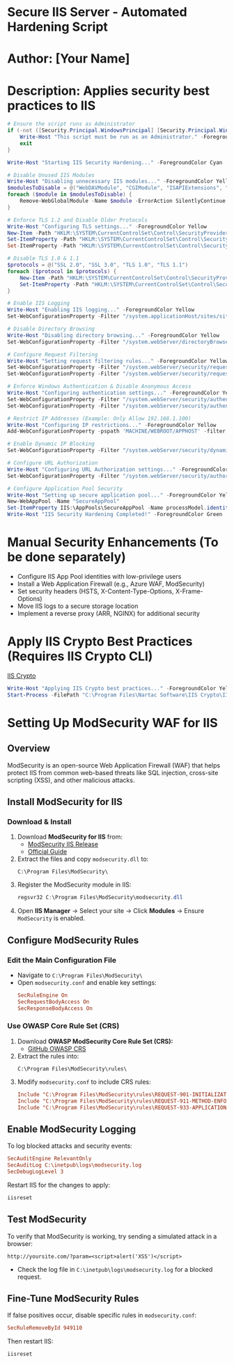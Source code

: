 # Secure IIS Server - Automated Hardening Script
# Author: [Your Name]
# Description: Applies security best practices to IIS

```Powershell
# Ensure the script runs as Administrator
if (-not ([Security.Principal.WindowsPrincipal] [Security.Principal.WindowsIdentity]::GetCurrent()).IsInRole([Security.Principal.WindowsBuiltInRole] "Administrator")) {
    Write-Host "This script must be run as an Administrator." -ForegroundColor Red
    exit
}

Write-Host "Starting IIS Security Hardening..." -ForegroundColor Cyan

# Disable Unused IIS Modules
Write-Host "Disabling unnecessary IIS modules..." -ForegroundColor Yellow
$modulesToDisable = @("WebDAVModule", "CGIModule", "ISAPIExtensions", "ISAPIFilter")
foreach ($module in $modulesToDisable) {
    Remove-WebGlobalModule -Name $module -ErrorAction SilentlyContinue
}

# Enforce TLS 1.2 and Disable Older Protocols
Write-Host "Configuring TLS settings..." -ForegroundColor Yellow
New-Item -Path "HKLM:\SYSTEM\CurrentControlSet\Control\SecurityProviders\SCHANNEL\Protocols\TLS 1.2\Server" -Force | Out-Null
Set-ItemProperty -Path "HKLM:\SYSTEM\CurrentControlSet\Control\SecurityProviders\SCHANNEL\Protocols\TLS 1.2\Server" -Name "Enabled" -Value 1
Set-ItemProperty -Path "HKLM:\SYSTEM\CurrentControlSet\Control\SecurityProviders\SCHANNEL\Protocols\TLS 1.2\Server" -Name "DisabledByDefault" -Value 0

# Disable TLS 1.0 & 1.1
$protocols = @("SSL 2.0", "SSL 3.0", "TLS 1.0", "TLS 1.1")
foreach ($protocol in $protocols) {
    New-Item -Path "HKLM:\SYSTEM\CurrentControlSet\Control\SecurityProviders\SCHANNEL\Protocols\$protocol\Server" -Force | Out-Null
    Set-ItemProperty -Path "HKLM:\SYSTEM\CurrentControlSet\Control\SecurityProviders\SCHANNEL\Protocols\$protocol\Server" -Name "Enabled" -Value 0
}

# Enable IIS Logging
Write-Host "Enabling IIS logging..." -ForegroundColor Yellow
Set-WebConfigurationProperty -Filter "/system.applicationHost/sites/siteDefaults/logFile" -Name "enabled" -Value "True"

# Disable Directory Browsing
Write-Host "Disabling directory browsing..." -ForegroundColor Yellow
Set-WebConfigurationProperty -Filter "/system.webServer/directoryBrowse" -Name "enabled" -Value "False"

# Configure Request Filtering
Write-Host "Setting request filtering rules..." -ForegroundColor Yellow
Set-WebConfigurationProperty -Filter "/system.webServer/security/requestFiltering" -Name "allowDoubleEscaping" -Value "False"
Set-WebConfigurationProperty -Filter "/system.webServer/security/requestFiltering/requestLimits" -Name "maxAllowedContentLength" -Value 10485760

# Enforce Windows Authentication & Disable Anonymous Access
Write-Host "Configuring authentication settings..." -ForegroundColor Yellow
Set-WebConfigurationProperty -Filter "/system.webServer/security/authentication/anonymousAuthentication" -Name "enabled" -Value "False"
Set-WebConfigurationProperty -Filter "/system.webServer/security/authentication/windowsAuthentication" -Name "enabled" -Value "True"

# Restrict IP Addresses (Example: Only Allow 192.168.1.100)
Write-Host "Configuring IP restrictions..." -ForegroundColor Yellow
Add-WebConfigurationProperty -pspath 'MACHINE/WEBROOT/APPHOST' -filter "system.webServer/security/ipSecurity" -name "." -value @{allowed="False";ipAddress="192.168.1.100"}

# Enable Dynamic IP Blocking
Set-WebConfigurationProperty -Filter "/system.webServer/security/dynamicIpSecurity" -Name "denyByConcurrentRequests" -Value "True"

# Configure URL Authorization
Write-Host "Configuring URL Authorization settings..." -ForegroundColor Yellow
Set-WebConfigurationProperty -Filter "/system.webServer/security/authorization" -Name "OverrideModeDefault" -Value "Deny"

# Configure Application Pool Security
Write-Host "Setting up secure application pool..." -ForegroundColor Yellow
New-WebAppPool -Name "SecureAppPool"
Set-ItemProperty IIS:\AppPools\SecureAppPool -Name processModel.identityType -Value SpecificUser
Write-Host "IIS Security Hardening Completed!" -ForegroundColor Green
```

# Manual Security Enhancements (To be done separately)
* Configure IIS App Pool identities with low-privilege users
* Install a Web Application Firewall (e.g., Azure WAF, ModSecurity)
* Set security headers (HSTS, X-Content-Type-Options, X-Frame-Options)
* Move IIS logs to a secure storage location
* Implement a reverse proxy (ARR, NGINX) for additional security

# Apply IIS Crypto Best Practices (Requires IIS Crypto CLI)
[IIS Crypto](https://www.nartac.com/Products/IISCrypto/Download)
```Powershell
Write-Host "Applying IIS Crypto best practices..." -ForegroundColor Yellow
Start-Process -FilePath "C:\Program Files\Nartac Software\IIS Crypto\IISCryptoCLI.exe" -ArgumentList " /template best /reboot" -Wait
```

# Setting Up ModSecurity WAF for IIS
## Overview
ModSecurity is an open-source Web Application Firewall (WAF) that helps protect IIS from common web-based threats like SQL injection, cross-site scripting (XSS), and other malicious attacks.

## Install ModSecurity for IIS
### Download & Install
1. Download **ModSecurity for IIS** from:
   - [ModSecurity IIS Release](https://github.com/SpiderLabs/ModSecurity/releases)
   - [Official Guide](https://www.trustwave.com/en-us/resources/library/documents/modsecurity-iis-installation-guide/)
2. Extract the files and copy `modsecurity.dll` to:
   ```text
   C:\Program Files\ModSecurity\
   ```
3. Register the ModSecurity module in IIS:
   ```powershell
   regsvr32 C:\Program Files\ModSecurity\modsecurity.dll
   ```
4. Open **IIS Manager** → Select your site → Click **Modules** → Ensure `ModSecurity` is enabled.

## Configure ModSecurity Rules
### Edit the Main Configuration File
- Navigate to `C:\Program Files\ModSecurity\`
- Open `modsecurity.conf` and enable key settings:
  ```ini
  SecRuleEngine On
  SecRequestBodyAccess On
  SecResponseBodyAccess On
  ```

### Use OWASP Core Rule Set (CRS)
1. Download **OWASP ModSecurity Core Rule Set (CRS):**  
   - [GitHub OWASP CRS](https://github.com/coreruleset/coreruleset)
2. Extract the rules into:
   ```text
   C:\Program Files\ModSecurity\rules\
   ```
3. Modify `modsecurity.conf` to include CRS rules:
   ```ini
   Include "C:\Program Files\ModSecurity\rules\REQUEST-901-INITIALIZATION.conf"
   Include "C:\Program Files\ModSecurity\rules\REQUEST-911-METHOD-ENFORCEMENT.conf"
   Include "C:\Program Files\ModSecurity\rules\REQUEST-933-APPLICATION-ATTACK-PHP.conf"
   ```
## Enable ModSecurity Logging
To log blocked attacks and security events:
```ini
SecAuditEngine RelevantOnly
SecAuditLog C:\inetpub\logs\modsecurity.log
SecDebugLogLevel 3
```
Restart IIS for the changes to apply:
```powershell
iisreset
```
## Test ModSecurity
To verify that ModSecurity is working, try sending a simulated attack in a browser:
```text
http://yoursite.com/?param=<script>alert('XSS')</script>
```
- Check the log file in `C:\inetpub\logs\modsecurity.log` for a blocked request.

## Fine-Tune ModSecurity Rules
If false positives occur, disable specific rules in `modsecurity.conf`:
```ini
SecRuleRemoveById 949110
```
Then restart IIS:
```powershell
iisreset
```